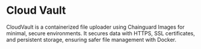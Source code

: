 # Cloud Vault
CloudVault is a containerized file uploader using Chainguard Images for minimal, secure environments. It secures data with HTTPS, SSL certificates, and persistent storage, ensuring safer file management with Docker.
